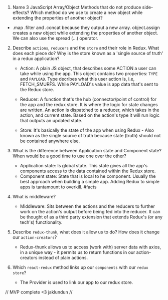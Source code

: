 1.  Name 3 JavaScript Array/Object Methods that do not produce side-effects? Which method do we use to create a new object while extending the properties of another object?
 -   .map .filter and .concat because they output a new array. object.assign creates a new object while extending the properties of another object. We can also use the spread (...) operator. 


2.  Describe `actions`, `reducers` and the `store` and their role in Redux. What does each piece do? Why is the store known as a 'single source of truth' in a redux application?

    -  Action: A plain JS object, that describes some ACTION a user can take while using the app. This object contains two properties: `TYPE` and `PAYLOAD`. Type decribes what this user action is, i.e, FETCH_SMURFS. While PAYLOAD's value is app data that's sent to the Redux store.

    - Reducer: A function that's the hub (connector/point of control) for the app and the redux store. It is where the logic for state changes are written. An action is dispatched to a reducer, which takes in the action, and current state. Based on the action's type it will run logic that outputs an updated state. 

    - Store: It's basically the state of the app when using Redux - Also known as the single source of truth because state (truth) should not be contained anywhere else.


3.  What is the difference between Application state and Component state? When would be a good time to use one over the other?

    - Application state: Is global state. This state gives all the app's components access to the data contained within the Redux store.
    - Component state: State that is local to he component. Usually the best approach when building a simple app. Adding Redux to simple apps is tantamount to overkill. #facts

4.  What is middleware?
    - Middleware: Sits between the actions and the reducers to further work on the action's output before being fed into the reducer. It can be thought of as a third party extension that extends Redux's (or any tech's) functionality.


5.  Describe `redux-thunk`, what does it allow us to do? How does it change our `action-creators`?

    - Redux-thunk allows us to access (work with) server data with axios, in a unique way - it permits us to return functions in our action-creators instead of plain actions.

6.  Which `react-redux` method links up our `components` with our `redux store`?
    - The Provider is used to link our app to our redux store.

// MVP complete <3 jaklundun //
